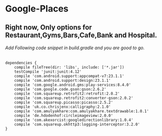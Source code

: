 # Google-Places

## Right now, Only options for Restaurant,Gyms,Bars,Cafe,Bank and Hospital.

###### Add Following code snippet in build.gradle and you are good to go.

```
dependencies {
    compile fileTree(dir: 'libs', include: ['*.jar'])
    testCompile 'junit:junit:4.12'
    compile 'com.android.support:appcompat-v7:23.1.1'
    compile 'com.android.support:design:23.1.1'
    compile 'com.google.android.gms:play-services:8.4.0'
    compile 'com.google.code.gson:gson:2.6.2'
    compile 'com.squareup.retrofit2:retrofit:2.0.2'
    compile 'com.squareup.retrofit2:converter-gson:2.0.2'
    compile 'com.squareup.picasso:picasso:2.5.2'
    compile 'uk.co.chrisjenx:calligraphy:2.1.0'
    compile 'com.amulyakhare:com.amulyakhare.textdrawable:1.0.1'
    compile 'de.hdodenhof:circleimageview:2.0.0'
    compile 'com.akexorcist:googledirectionlibrary:1.0.4'
    compile 'com.squareup.okhttp3:logging-interceptor:3.2.0'
}
```